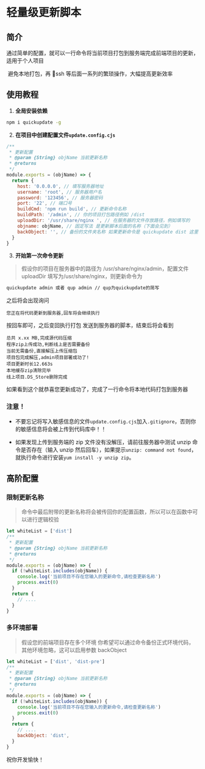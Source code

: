 # 轻量级更新脚本

## 简介

​ 通过简单的配置，就可以一行命令将当前项目打包到服务端完成前端项目的更新，适用于个人项目

​ 避免本地打包，再 🔗ssh 等后面一系列的繁琐操作，大幅提高更新效率

## 使用教程

1. **全局安装依赖**

```bash
npm i quickupdate -g
```

2. **在项目中创建配置文件`update.config.cjs`**

```js
/**
 * 更新配置
 * @param {String} objName 当前更新名称
 * @returns
 */
module.exports = (objName) => {
  return {
    host: '0.0.0.0', // 填写服务器地址
    username: 'root', // 服务器用户名
    password: '123456', // 服务器密码
    port: '22', // 端口号
    buildCmd: 'npm run build', // 更新命令名称
    buildPath: '/admin', // 你的项目打包路径例如 /dist
    uploadDir: '/usr/share/nginx ', // 在服务器的文件存放路径，例如填写的
    objname: objName, // 固定写法 是更新脚本后面的名称（下面会见到）
    backObject: '', // 备份的文件夹名称 如果更新命令是 quickupdate dist 这里填写了dist，将会将历史线上代码自动备份到dist_back中 如果不填就不会在服务器上备份
  }
}
```

3. **开始第一次命令更新**

> 假设你的项目在服务器中的路径为 /usr/share/nginx/admin，配置文件 uploadDir 填写为/usr/share/nginx，则更新命令为

```bash
quickupdate admin 或者 qup admin // qup为quickupdate的简写
```

之后将会出现询问

```
您正在将代码更新到服务器,回车将会继续执行
```

按回车即可，之后变回执行打包 发送到服务器的脚本，结束后将会看到

```
总共 x.xx MB,完成源代码压缩
程序zip上传成功,判断线上是否需要备份
当前无需备份,直接解压上传压缩包
项目包完成解压,admin项目部署成功了!
项目更新时长12.663s
本地缓存zip清除完毕
线上项目.DS_Store删除完成
```

如果看到这个就恭喜您更新成功了，完成了一行命令将本地代码打包到服务器

### 注意！

- 不要忘记将写入敏感信息的文件`update.config.cjs`加入`.gitignore`，否则你的敏感信息将会被上传到代码库中！！

- 如果发现上传到服务端的 zip 文件没有没解压，请前往服务器中测试 unzip 命令是否存在（输入 unzip 然后回车），如果提示`unzip: command not found`，就执行命令进行安装`yum install -y unzip zip`。

## 高阶配置

### 限制更新名称

> 命令中最后附带的更新名称将会被传回你的配置函数，所以可以在函数中可以进行逻辑校验

```js
let whiteList = ['dist']
/**
 * 更新配置
 * @param {String} objName 当前更新名称
 * @returns
 */
module.exports = (objName) => {
  if (!whiteList.includes(objName)) {
    console.log('当前项目不存在您输入的更新命令,请检查更新名称')
    process.exit(0)
  }
  return {
    // ....
  }
}
```

### 多环境部署

> 假设您的前端项目存在多个环境 你希望可以通过命令备份正式环境代码，其他环境忽略，这可以启用参数 backObject

```js
let whiteList = ['dist', 'dist-pre']
/**
 * 更新配置
 * @param {String} objName 当前更新名称
 * @returns
 */
module.exports = (objName) => {
  if (!whiteList.includes(objName)) {
    console.log('当前项目不存在您输入的更新命令,请检查更新名称')
    process.exit(0)
  }
  return {
    // ....
    backObject: 'dist',
  }
}
```

祝你开发愉快！
